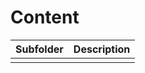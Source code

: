 # Content
| Subfolder                             | Description                             |
| :---                                  | :----                                   |
|                                       |                                         |